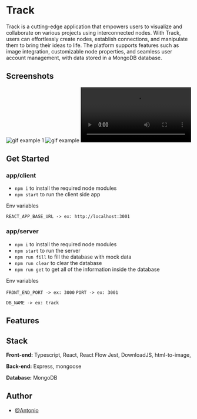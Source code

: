 
# Track
Track is a cutting-edge application that empowers users to visualize and collaborate on various projects using interconnected nodes. With Track, users can effortlessly create nodes, establish connections, and manipulate them to bring their ideas to life. The platform supports features such as image integration, customizable node properties, and seamless user account management, with data  stored in a MongoDB database.

## Screenshots

![gif example 1](https://github.com/AntonioSilvaVaz/track/resources/dogo_ex.png)
![gif example](https://github.com/AntonioSilvaVaz/track/resources/trac_ex.gif)
![video example](https://github.com/AntonioSilvaVaz/track/resources/track_ex.mkv)


## Get Started
### app/client
- ```npm i``` to install the required node modules
- ```npm start``` to run the client side app

Env variables

`REACT_APP_BASE_URL -> ex: http://localhost:3001`


### app/server
- ```npm i``` to install the required node modules
- ```npm start``` to run the server
- ```npm run fill``` to fill the database with mock data
- ```npm run clear``` to clear the database
- ```npm run get``` to get all of the information inside the database

Env variables

`FRONT_END_PORT -> ex: 3000` `PORT -> ex: 3001`

`DB_NAME -> ex: track`
## Features


## Stack

**Front-end:** Typescript, React, React Flow Jest, DownloadJS, html-to-image,

**Back-end:** Express, mongoose

**Database:** MongoDB

## Author

- [@Antonio](https://github.com/AntonioSilvaVaz)
